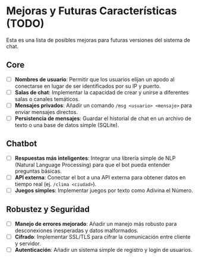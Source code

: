 # Mejoras y Futuras Características (TODO)

Esta es una lista de posibles mejoras para futuras versiones del sistema de chat.

## Core

* [ ] **Nombres de usuario**: Permitir que los usuarios elijan un apodo al conectarse en lugar de ser identificados por su IP y puerto.
* [ ] **Salas de chat**: Implementar la capacidad de crear y unirse a diferentes salas o canales temáticos.
* [ ] **Mensajes privados**: Añadir un comando `/msg <usuario> <mensaje>` para enviar mensajes directos.
* [ ] **Persistencia de mensajes**: Guardar el historial de chat en un archivo de texto o una base de datos simple (SQLite).

## Chatbot

* [ ] **Respuestas más inteligentes**: Integrar una librería simple de NLP (Natural Language Processing) para que el bot pueda entender preguntas básicas.
* [ ] **API externa**: Conectar el bot a una API externa para obtener datos en tiempo real (ej. `/clima <ciudad>`).
* [ ] **Juegos simples**: Implementar juegos por texto como Adivina el Número.

## Robustez y Seguridad

* [ ] **Manejo de errores mejorado**: Añadir un manejo más robusto para desconexiones inesperadas y datos malformados.
* [ ] **Cifrado**: Implementar SSL/TLS para cifrar la comunicación entre cliente y servidor.
* [ ] **Autenticación**: Añadir un sistema simple de registro y login de usuarios.